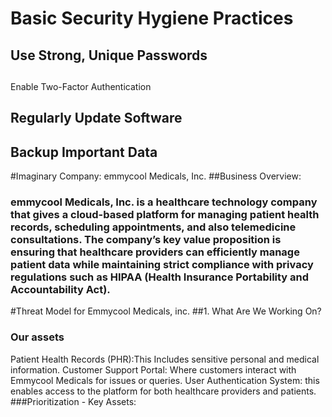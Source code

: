 # Basic Security Hygiene Practices
## Use Strong, Unique Passwords
## 
Enable Two-Factor Authentication
## Regularly Update Software
## Backup Important Data



#Imaginary Company: emmycool Medicals, Inc.
##Business Overview:
### emmycool Medicals, Inc. is a healthcare technology company that gives a cloud-based platform for managing patient health records, scheduling appointments, and also telemedicine consultations. The company’s key value proposition is ensuring that healthcare providers can efficiently manage patient data while maintaining strict compliance with privacy regulations such as HIPAA (Health Insurance Portability and Accountability Act).
#Threat Model for Emmycool Medicals, inc.
##1. What Are We Working On?
### Our assets
Patient Health Records (PHR):This Includes sensitive personal and medical information.
Customer Support Portal:  Where customers interact with Emmycool Medicals for issues or queries.
User Authentication System: this enables access to the platform for both healthcare providers and patients.
###Prioritization - Key Assets:
